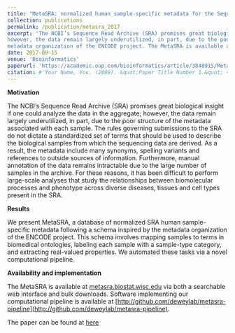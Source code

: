 ```yaml
---
title: "MetaSRA: normalized human sample-specific metadata for the Sequence Read Archive"
collection: publications
permalink: /publication/metasra_2017
excerpt: 'The NCBI’s Sequence Read Archive (SRA) promises great biological insight if one could analyze the data in the aggregate; 
however, the data remain largely underutilized, in part, due to the poor structure of the metadata associated with each sample. We present MetaSRA, a database of normalized SRA human sample-specific metadata following a schema inspired by the 
metadata organization of the ENCODE project. The MetaSRA is available at metasra.biostat.wisc.edu <metasra.biostat.wisc.edu> via both a searchable web interface and bulk downloads.'
date: 2017-09-15
venue: 'Bioinformatics'
paperurl: 'https://academic.oup.com/bioinformatics/article/3848915/MetaSRA-normalized-human-sample-specific-metadata'
citation: #'Your Name, You. (2009). &quot;Paper Title Number 1.&quot; <i>Journal 1</i>. 1(1).'
---
```


**Motivation**

The NCBI’s Sequence Read Archive (SRA) promises great biological insight if one could analyze the data in the aggregate; however, the data remain largely underutilized, in part, due to the poor structure of the metadata associated with each sample. The rules governing submissions to the SRA do not dictate a standardized set of terms that should be used to describe the biological samples from which the sequencing data are derived. As a result, the metadata include many synonyms, spelling variants and references to outside sources of information. Furthermore, manual annotation of the data remains intractable due to the large number of samples in the archive. For these reasons, it has been difficult to perform large-scale analyses that study the relationships between biomolecular processes and phenotype across diverse diseases, tissues and cell types present in the SRA.

**Results**

We present MetaSRA, a database of normalized SRA human sample-specific metadata following a schema inspired by the metadata organization of the ENCODE project. This schema involves mapping samples to terms in biomedical ontologies, labeling each sample with a sample-type category, and extracting real-valued properties. We automated these tasks via a novel computational pipeline.

**Availability and implementation**

The MetaSRA is available at [metasra.biostat.wisc.edu](metasra.biostat.wisc.edu) via both a searchable web interface and bulk downloads. Software implementing our computational pipeline is available at [http://github.com/deweylab/metasra-pipeline](http://github.com/deweylab/metasra-pipeline).

The paper can be found at [here](https://academic.oup.com/bioinformatics/article/3848915/MetaSRA-normalized-human-sample-specific-metadata)
